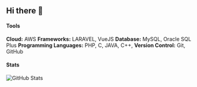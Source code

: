 ## Hi there 👋



#### Tools
**Cloud:** AWS
**Frameworks:** LARAVEL, VueJS
**Database:** MySQL, Oracle SQL Plus
**Programming Languages:** PHP, C, JAVA, C++, 
**Version Control:** Git, GitHub

#### Stats
![GitHub Stats](https://github-readme-stats.vercel.app/api?username=BENCHINE11&show_icons=true&theme=transparent)
<!--
**BENCHINE11/BENCHINE11** is a ✨ _special_ ✨ repository because its `README.md` (this file) appears on your GitHub profile.

Here are some ideas to get you started:

- 🔭 I’m currently working on ...
- 🌱 I’m currently learning ...
- 👯 I’m looking to collaborate on ...
- 🤔 I’m looking for help with ...
- 💬 Ask me about ...
- 📫 How to reach me: ...
- 😄 Pronouns: ...
- ⚡ Fun fact: ...
-->
